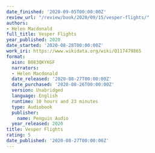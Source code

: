 ```yaml
---
date_finished: '2020-09-05T00:00:00Z'
review_url: "/review/book/2020/09/15/vesper-flights/"
authors:
- Helen Macdonald
full_title: Vesper Flights
year_published: 2020
date_started: '2020-08-28T00:00:00Z'
work_iri: https://www.wikidata.org/wiki/Q117479865
format:
  aisn: B083QKYKGF
  narrators:
  - Helen Macdonald
  date_released: '2020-08-27T00:00:00Z'
  date_purchased: '2020-08-26T00:00:00Z'
  version: Unabridged
  language: English
  runtime: 10 hours and 23 minutes
  type: Audiobook
  publisher:
    name: Penguin Audio
  year_released: 2020
title: Vesper Flights
rating: 5
date_published: '2020-08-27T00:00:00Z'
---
```


